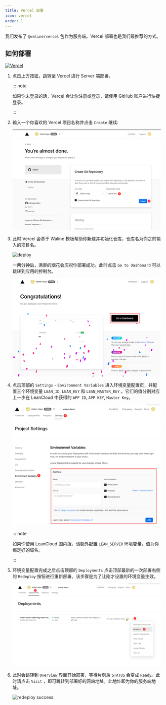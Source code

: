 ```yaml
---
title: Vercel 部署
icon: vercel
order: 1
---
```


我们发布了 `@waline/vercel` 包作为服务端。Vercel 部署也是我们最推荐的方式。

<!-- more -->

## 如何部署

[![Vercel](https://vercel.com/button)](https://vercel.com/new/clone?repository-url=https%3A%2F%2Fgithub.com%2Fwalinejs%2Fwaline%2Ftree%2Fmain%2Fexample)

1. 点击上方按钮，跳转至 Vercel 进行 Server 端部署。

   ::: note

   如果你未登录的话，Vercel 会让你注册或登录，请使用 GitHub 账户进行快捷登录。

   :::

1. 输入一个你喜欢的 Vercel 项目名称并点击 `Create` 继续:

   ![创建项目](../../assets/vercel-1.png)

1. 此时 Vercel 会基于 Waline 模板帮助你新建并初始化仓库，仓库名为你之前输入的项目名。

   ![deploy](../../assets/vercel-3.png)

   一两分钟后，满屏的烟花会庆祝你部署成功。此时点击 `Go to Dashboard` 可以跳转到应用的控制台。

   ![deploy](../../assets/vercel-4.png)

1. 点击顶部的 `Settings` - `Environment Variables` 进入环境变量配置页，并配置三个环境变量 `LEAN_ID`, `LEAN_KEY` 和 `LEAN_MASTER_KEY` 。它们的值分别对应上一步在 LeanCloud 中获得的 `APP ID`, `APP KEY`, `Master Key`。

   ![设置环境变量](../../assets/vercel-5.png)

   ::: note

   如果你使用 LeanCloud 国内版，请额外配置 `LEAN_SERVER` 环境变量，值为你绑定好的域名。

   :::

1. 环境变量配置完成之后点击顶部的 `Deployments` 点击顶部最新的一次部署右侧的 `Redeploy` 按钮进行重新部署。该步骤是为了让刚才设置的环境变量生效。

   ![redeploy](../../assets/vercel-6.png)

1. 此时会跳转到 `Overview` 界面开始部署，等待片刻后 `STATUS` 会变成 `Ready`。此时请点击 `Visit` ，即可跳转到部署好的网站地址，此地址即为你的服务端地址。

   ![redeploy success](../../assets/vercel-7.png)
